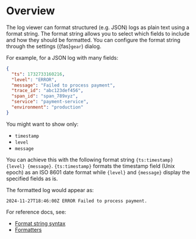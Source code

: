 # Overview

The log viewer can format structured (e.g. JSON) logs as plain text using a format string. The
format string allows you to select which fields to include and how they should be formatted. You can
configure the format string through the settings ({fas}`gear`) dialog.

For example, for a JSON log with many fields:

```json
{
  "ts": 1732733160216,
  "level": "ERROR",
  "message": "Failed to process payment",
  "trace_id": "abc123def456",
  "span_id": "span_789xyz",
  "service": "payment-service",
  "environment": "production"
}
```

You might want to show only:
* `timestamp`
* `level`
* `message`

You can achieve this with the following format string `{ts:timestamp} {level} {message}`.
`{ts:timestamp}` formats the timestamp field (Unix epoch) as an ISO 8601 date format while `{level}`
and `{message}` display the specified fields as is.

The formatted log would appear as:
```
2024-11-27T18:46:00Z ERROR Failed to process payment.
```

For reference docs, see:
* [Format string syntax](format-struct-logs-syntax)
* [Formatters](format-stuct-logs-formatters)
